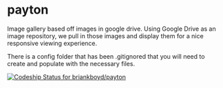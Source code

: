 # payton
Image gallery based off images in google drive.
Using Google Drive as an image repository, we pull in those images and display them for a nice responsive viewing experience.

There is a config folder that has been .gitignored that you will need to create and populate with the necessary files.

[ ![Codeship Status for briankboyd/payton](https://codeship.com/projects/adce0760-97d4-0132-a3aa-5a0c44ea5eae/status?branch=master)](https://codeship.com/projects/63216)
